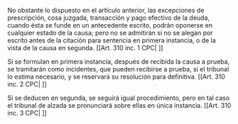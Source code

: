 No obstante lo dispuesto en el artículo anterior, las excepciones de prescripción, cosa juzgada, transacción y pago efectivo de la deuda, cuando ésta se funde en un antecedente escrito, podrán oponerse en cualquier estado de la causa; pero no se admitirán si no se alegan por escrito antes de la citación para sentencia en primera instancia, o de la vista de la causa en segunda. [[Art. 310 inc. 1 CPC| ]]

Si se formulan en primera instancia, después de recibida la causa a prueba, se tramitarán como incidentes, que pueden recibirse a prueba, si el tribunal lo estima necesario, y se reservará su resolución para definitiva. [[Art. 310 inc. 2 CPC| ]]

Si se deducen en segunda, se seguirá igual procedimiento, pero en tal caso el tribunal de alzada se pronunciará sobre ellas en única instancia. [[Art. 310 inc. 3 CPC| ]]